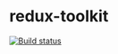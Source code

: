 # redux-toolkit

[![Build status](https://ci.appveyor.com/api/projects/status/3y9jshbj4ijit5ef?svg=true)](https://ci.appveyor.com/project/dmitry-izjurov/ra16-redux-toolkit)